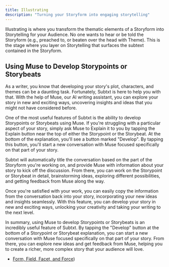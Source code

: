 ```yaml
---
title: Illustrating
description: "Turning your Storyform into engaging storytelling"
---
```


Illustrating is where you transform the thematic elements of a Storyform into Storytelling for your Audience. No one wants to hear or be told the Storyform (e.g., preached to, or beaten over the head with Theme). This is the stage where you layer on Storytelling that surfaces the subtext contained in the Storyform.

## Using Muse to Develop Storypoints or Storybeats

As a writer, you know that developing your story's plot, characters, and themes can be a daunting task. Fortunately, Subtxt is here to help you with that. With the help of Muse, our AI writing assistant, you can explore your story in new and exciting ways, uncovering insights and ideas that you might not have considered before.

One of the most useful features of Subtxt is the ability to develop Storypoints or Storybeats using Muse. If you're struggling with a particular aspect of your story, simply ask Muse to Explain it to you by tapping the Explain button near the top of either the Storypoint or the Storybeat. At the bottom of the explanation, you'll see a button marked "Develop". By tapping this button, you'll start a new conversation with Muse focused specifically on that part of your story.

Subtxt will automatically title the conversation based on the part of the Storyform you're working on, and provide Muse with information about your story to kick off the discussion. From there, you can work on the Storypoint or Storybeat in detail, brainstorming ideas, exploring different possibilities, and getting feedback from Muse along the way.

Once you're satisfied with your work, you can easily copy the information from the conversation back into your story, incorporating your new ideas and insights seamlessly. With this feature, you can develop your story in new and exciting ways, unlocking your creativity and taking your writing to the next level.

In summary, using Muse to develop Storypoints or Storybeats is an incredibly useful feature of Subtxt. By tapping the "Develop" button at the bottom of a Storypoint or Storybeat explanation, you can start a new conversation with Muse focused specifically on that part of your story. From there, you can explore new ideas and get feedback from Muse, helping you to create a richer, more complex story that your audience will love.

- [Form, Field, Facet, and Force](/form-field-facet-force))

